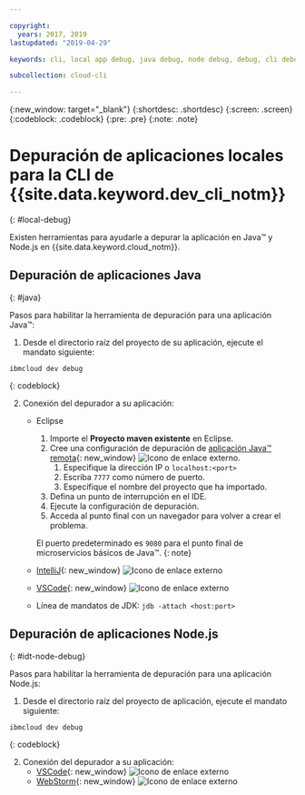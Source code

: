 ```yaml
---

copyright:
  years: 2017, 2019
lastupdated: "2019-04-29"

keywords: cli, local app debug, java debug, node debug, debug, cli debug, local cli, ibmcloud dev, dev debug

subcollection: cloud-cli

---
```


{:new_window: target="_blank"}
{:shortdesc: .shortdesc}
{:screen: .screen}
{:codeblock: .codeblock}
{:pre: .pre}
{:note: .note}

# Depuración de aplicaciones locales para la CLI de {{site.data.keyword.dev_cli_notm}}
{: #local-debug}

Existen herramientas para ayudarle a depurar la aplicación en Java&trade; y Node.js en {{site.data.keyword.cloud_notm}}.

## Depuración de aplicaciones Java
{: #java}

Pasos para habilitar la herramienta de depuración para una aplicación Java&trade;:

1. Desde el directorio raíz del proyecto de su aplicación, ejecute el mandato siguiente:

  ```
  ibmcloud dev debug
  ```
  {: codeblock}

2. Conexión del depurador a su aplicación:

	* Eclipse
      1. Importe el **Proyecto maven existente** en Eclipse.
      2. Cree una configuración de depuración de [aplicación Java&trade; remota](http://help.eclipse.org/neon/index.jsp?topic=%2Forg.eclipse.jdt.doc.user%2Ftasks%2Ftask-remotejava_launch_config.htm){: new_window} ![Icono de enlace externo](../../icons/launch-glyph.svg "Icono de enlace externo").
      		1. Especifique la dirección IP o `localhost:<port>`  
      		2. Escriba `7777` como número de puerto.
      		3. Especifique el nombre del proyecto que ha importado.
      6. Defina un punto de interrupción en el IDE.
      7. Ejecute la configuración de depuración.
      8. Acceda al punto final con un navegador para volver a crear el problema.  
	   
	   El puerto predeterminado es `9080` para el punto final de microservicios básicos de Java&trade;.
	   {: note}

	* [IntelliJ](https://www.jetbrains.com/help/idea/2016.3/run-debug-configuration-remote.html){: new_window} ![Icono de enlace externo](../../icons/launch-glyph.svg "Icono de enlace externo")
	* [VSCode](https://marketplace.visualstudio.com/items?itemName=donjayamanne.javadebugger){: new_window} ![Icono de enlace externo](../../icons/launch-glyph.svg "Icono de enlace externo")
	* Línea de mandatos de JDK: `jdb -attach <host:port>`

## Depuración de aplicaciones Node.js
{: #idt-node-debug}

Pasos para habilitar la herramienta de depuración para una aplicación Node.js:

1. Desde el directorio raíz del proyecto de aplicación, ejecute el mandato siguiente:
  ```
  ibmcloud dev debug
  ```
  {: codeblock}

2. Conexión del depurador a su aplicación:
	* [VSCode](https://blog.docker.com/2016/07/live-debugging-docker/){: new_window} ![Icono de enlace externo](../../icons/launch-glyph.svg "Icono de enlace externo")
	* [WebStorm](https://blog.alexseifert.com/2016/10/25/debugging-node-js-in-a-docker-container-with-webstorm/){: new_window} ![Icono de enlace externo](../../icons/launch-glyph.svg "Icono de enlace externo")


<!--
## Swift application debugging - content from mike tunnicliffe
{: #swift}

Steps to enable debug for a Swift application:  

1. On the App server (or system where the Swift application will execute), you should start the 'lldb server':
 - `lldb-server platform -->
<!-- listen <port number>`
2. On the App server, build the Kitura-based server application using the debug configuration:
 - `swift build debug`
3. On the App server, start the Kitura-based server application:
 - `./build/debug/Kitura-Starter`
4. On the client system (also known as the host system), start the 'lldb client':
 - `lldb`
5. Configure lldb client to connect to lldb-server:
 - `(lldb) platform select remote-linux`
 - `(lldb) platform connect connect://<ip address server>:<port number server>`
6. Execute commands to debug remote program:
 - `(lldb) process attach -->
<!--pid 3626`
-->
